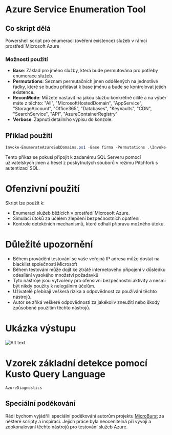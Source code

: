 # Azure Service Enumeration Tool

## Co skript dělá
Powershell script pro enumeraci (ověření existence) služeb v rámci prostředí Microsoft Azure

### Možnosti použití
- **Base**: Základ pro jméno služby, která bude permutována pro potřeby enumerace služeb.
- **Permutations**: Seznam permutačních jmen oddělených na jednotlivé řádky, které se budou přidávat k base jménu a bude se kontrolovat jejich existence.
- **ReconMode**: Můžete nastavit na jakou službu konkrétně cílíte a na výběr máte z těchto: "All", "MicrosoftHostedDomain", "AppService", "StorageAccount", "Office365", "Databases", "KeyVaults", "CDN", "SearchService", "API", "AzureContainerRegistry"
- **Verbose**: Zapnutí detailního výpisu do konzole.

## Příklad použití
```powershell
Invoke-EnumerateAzureSubDomains.ps1 -Base firma -Permutations .\Invoke-EnumerateAzureSubDomains-permutations.txt -ReconMode All -Verbose
```

Tento příkaz se pokusí připojit k zadanému SQL Serveru pomocí uživatelských jmen a hesel z poskytnutých souborů v režimu Pitchfork s autentizací SQL.

# Ofenzivní použití
Skript lze použít k:

- Enumeraci služeb běžících v prostředí Microsoft Azure.
- Simulaci útoků za účelem zlepšení bezpečnostních opatření.
- Kontrole detekčních mechanismů, které odhalí přípravu možného útoku.

# Důležité upozornění
- Během provádění testování se vaše veřejná IP adresa může dostat na blacklist společnosti Microsoft
- Během testování může dojít ke ztrátě internetového připojení v důsledku odesílání vysokého množství požadavků
- Tyto nástroje jsou vytvořeny pro ofensivní bezpečnostní aktivity a nesmí být nikdy použity k nelegálním účelům.
- Uživatelé přebírají veškerá rizika a odpovědnost za používání těchto nástrojů.
- Autor se zříká veškeré odpovědnosti za jakékoliv zneužití nebo škody způsobené použitím těchto nástrojů.

# Ukázka výstupu
![Alt text]([Media/Azure-Recon.gif](https://github.com/cyb3r5t4lk3r/HackSmithTools/blob/main/Media/Azure-Recon.gif))

# Vzorek základní detekce pomocí Kusto Query Language
```kusto
AzureDiagnostics
```

## Speciální poděkování
Rádi bychom vyjádřili speciální poděkování autorům projektu [MicroBurst](https://github.com/NetSPI/MicroBurst) za některé scripty a inspiraci. Jejich práce byla neocenitelná při vývoji a zdokonalování těchto nástrojů pro testování služeb Azure.
